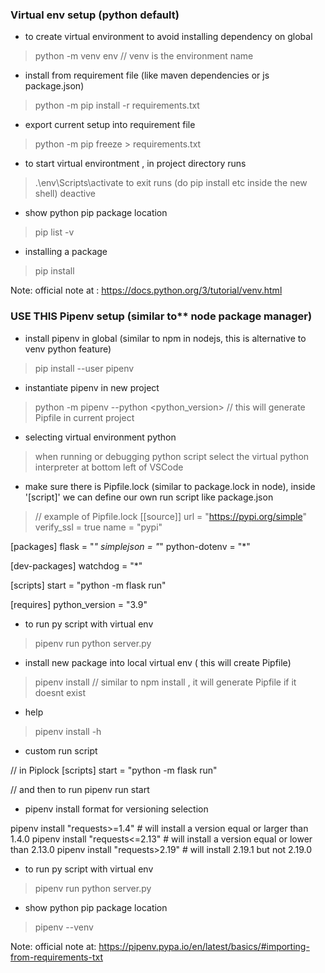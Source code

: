 ### Virtual env setup (python default)
- to create virtual environment to avoid installing dependency on global
> python -m venv env // venv is the environment name

- install from requirement file (like maven dependencies or js package.json)
> python -m pip install -r requirements.txt

- export current setup into requirement file
> python -m pip freeze > requirements.txt

- to start virtual environtment , in project directory runs
> .\env\Scripts\activate
  to exit runs (do pip install etc inside the new shell)
> deactive 

- show python pip package location
> pip list -v

- installing a package
> pip install <package>

Note: official note at : https://docs.python.org/3/tutorial/venv.html


 ### **USE THIS** Pipenv setup (similar to** node package manager)
 - install pipenv in global (similar to npm in nodejs, this is alternative to venv python feature)
> pip install --user pipenv

- instantiate pipenv in new project
> python -m pipenv --python <python_version> // this will generate Pipfile in current project
- selecting virtual environment python
> when running or debugging python script select the virtual python interpreter at bottom left of VSCode

- make sure there is Pipfile.lock (similar to package.lock in node),
  inside '[script]' we can define our own run script like package.json
> // example of Pipfile.lock
 [[source]]
 url = "https://pypi.org/simple"
 verify_ssl = true
 name = "pypi"
 
 [packages]
 flask = "*"
 simplejson = "*"
 python-dotenv = "*"
 
 [dev-packages]
 watchdog = "*"
 
 [scripts]
 start = "python -m flask run"
 
 [requires]
 python_version = "3.9"

- to run py script with virtual env
> pipenv run python server.py

- install new package into local virtual env ( this will create Pipfile)
> pipenv install <package> // similar to npm install , it will generate Pipfile if it doesnt exist

- help
> pipenv install -h

- custom run script
> 
 // in Piplock
[scripts]
start = "python -m flask run"

// and then to run
pipenv run start

- pipenv install format for versioning selection
>
 pipenv install "requests>=1.4"   # will install a version equal or larger than 1.4.0
 pipenv install "requests<=2.13"  # will install a version equal or lower than 2.13.0
 pipenv install "requests>2.19"   # will install 2.19.1 but not 2.19.0

- to run py script with virtual env
> pipenv run python server.py

- show python pip package location
 > pipenv --venv

 Note: official note at: https://pipenv.pypa.io/en/latest/basics/#importing-from-requirements-txt